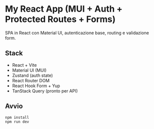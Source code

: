 # My React App (MUI + Auth + Protected Routes + Forms)

SPA in React con Material UI, autenticazione base, routing e validazione form.

## Stack
- React + Vite
- Material UI (MUI)
- Zustand (auth state)
- React Router DOM
- React Hook Form + Yup
- TanStack Query (pronto per API)

## Avvio

```bash
npm install
npm run dev
```
